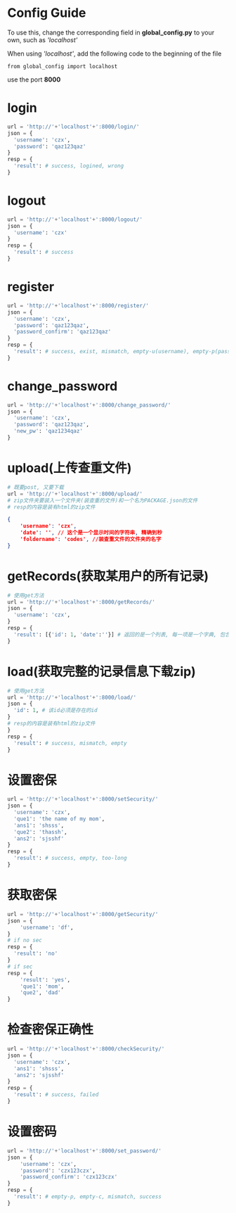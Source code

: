 # Config Guide
To use this, change the corresponding field in **global_config.py** to your own, such as *'localhost'*

When using *'localhost'*, add the following code to the beginning of the file
```
from global_config import localhost
```
use the port **8000**
# login
```python
url = 'http://'+'localhost'+':8000/login/'
json = {
  'username': 'czx',
  'password': 'qaz123qaz'
}
resp = {
  'result': # success, logined, wrong 
}
```
# logout
```python
url = 'http://'+'localhost'+':8000/logout/'
json = {
  'username': 'czx'
}
resp = {
  'result': # success
}
```
# register
```python
url = 'http://'+'localhost'+':8000/register/'
json = {
  'username': 'czx',
  'password': 'qaz123qaz',
  'password_confirm': 'qaz123qaz'
}
resp = {
  'result': # success, exist, mismatch, empty-u(username), empty-p(password), empty-c(password_confirm) 
}
```
# change_password
```python
url = 'http://'+'localhost'+':8000/change_password/'
json = {
  'username': 'czx',
  'password': 'qaz123qaz',
  'new_pw': 'qaz1234qaz'
}
```

# upload(上传查重文件)


```python
# 既要post, 又要下载
url = 'http://'+'localhost'+':8000/upload/'
# zip文件夹要装入一个文件夹(装查重的文件)和一个名为PACKAGE.json的文件
# resp的内容是装有html的zip文件
```

```json
{
    'username': 'czx',
    'date': '', // 这个是一个显示时间的字符串, 精确到秒
    'foldername': 'codes', //装查重文件的文件夹的名字
}
```



# getRecords(获取某用户的所有记录)

```python
# 使用get方法
url = 'http://'+'localhost'+':8000/getRecords/'
json = {
  'username': 'czx',
}
resp = {
  'result': [{'id': 1, 'date':''}] # 返回的是一个列表, 每一项是一个字典, 包含查重id和时间, 没有记录就是空列表
}
```





# load(获取完整的记录信息下载zip)

```python
# 使用get方法
url = 'http://'+'localhost'+':8000/load/'
json = {
  'id': 1, # 该id必须是存在的id
}
# resp的内容是装有html的zip文件
}
resp = {
  'result': # success, mismatch, empty
}
```
# 设置密保

```python
url = 'http://'+'localhost'+':8000/setSecurity/'
json = {
  'username': 'czx',
  'que1': 'the name of my mom',
  'ans1': 'shsss',
  'que2': 'thassh',
  'ans2': 'sjsshf'
}
resp = {
  'result': # success, empty, too-long 
}
```

# 获取密保

```python
url = 'http://'+'localhost'+':8000/getSecurity/'
json = {
    'username': 'df',
}
# if no sec
resp = {
  'result': 'no'
}
# if sec
resp = {
    'result': 'yes',
    'que1': 'mom',
    'que2', 'dad'
}
```

# 检查密保正确性

```python
url = 'http://'+'localhost'+':8000/checkSecurity/'
json = {
  'username': 'czx',
  'ans1': 'shsss',
  'ans2': 'sjsshf'
}
resp = {
  'result': # success, failed 
}
```

# 设置密码

```python
url = 'http://'+'localhost'+':8000/set_password/'
json = {
    'username': 'czx',
    'password': 'czx123czx',
    'password_confirm': 'czx123czx'
}
resp = {
  'result': # empty-p, empty-c, mismatch, success
}
```


